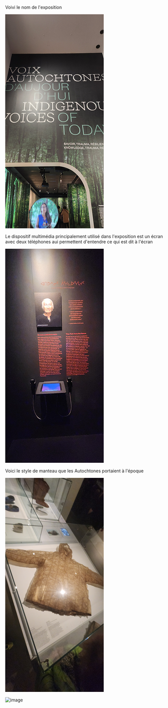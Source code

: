 Voivi le nom de l'exposition

![image](media/nom_exposition.png)

Le dispositif multimédia principalement utilisé dans l'exposition est un écran avec deux téléphones aui permettent d'entendre ce qui est dit à l'écran

![image](media/dispositif_multimedia.png)

Voici le style de manteau que les Autochtones portaient à l'époque

![image](media/manteau_peau.png)



![image](media/Arc_flèche.png)
